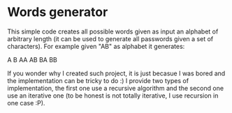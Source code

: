 # Words generator

This simple code creates all possible words given as input an alphabet of arbitrary length (it can be used to generate all passwords given a set of characters). 
For example given "AB" as alphabet it generates:

A
B
AA
AB
BA
BB

If you wonder why I created such project, it is just becasue I was bored and the implementation can be tricky to do :) I provide two types of implementation, the first one use a recursive algorithm and the second one use an iterative one (to be honest is not totally iterative, I use recursion in one case :P).
